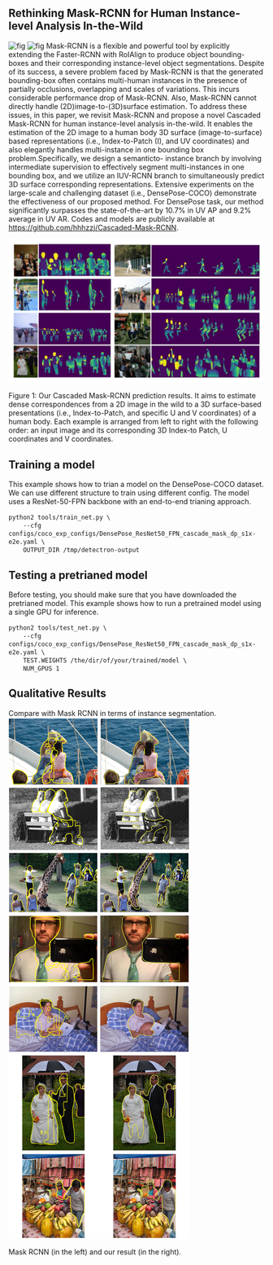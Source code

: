 Rethinking Mask-RCNN for Human Instance-level Analysis In-the-Wild
-------
![fig](https://github.com/hhhzzj/Rethinking-Mask-RCNN-for-Human-Instance-level-Analysis-In-the-Wild/blob/master/result_5.gif)
![fig](https://github.com/hhhzzj/Rethinking-Mask-RCNN-for-Human-Instance-level-Analysis-In-the-Wild/blob/master/result_7.gif)
Mask-RCNN is a flexible and powerful tool by explicitly
extending the Faster-RCNN with RoIAlign
to produce object bounding-boxes and their corresponding
instance-level object segmentations. Despite
of its success, a severe problem faced by
Mask-RCNN is that the generated bounding-box
often contains multi-human instances in the presence
of partially occlusions, overlapping and scales
of variations. This incurs considerable performance
drop of Mask-RCNN. Also, Mask-RCNN
cannot directly handle (2D)image-to-(3D)surface
estimation. To address these issues, in this paper,
we revisit Mask-RCNN and propose a novel
Cascaded Mask-RCNN for human instance-level
analysis in-the-wild. It enables the estimation
of the 2D image to a human body 3D surface
(image-to-surface) based representations (i.e.,
Index-to-Patch (I), and UV coordinates) and also
elegantly handles multi-instance in one bounding
box problem.Specifically, we design a semanticto-
instance branch by involving intermediate supervision
to effectively segment multi-instances in
one bounding box, and we utilize an IUV-RCNN
branch to simultaneously predict 3D surface corresponding
representations. Extensive experiments
on the large-scale and challenging dataset (i.e.,
DensePose-COCO) demonstrate the effectiveness
of our proposed method. For DensePose task, our
method significantly surpasses the state-of-the-art
by 10.7% in UV AP and 9.2% average in UV
AR. Codes and models are publicly available at
https://github.com/hhhzzj/Cascaded-Mask-RCNN.

![fig](https://github.com/hhhzzj/Cascaded-Mask-RCNN/blob/master/result.png)

Figure 1: Our Cascaded Mask-RCNN prediction results. It aims to estimate dense correspondences from a 2D image in the wild to a 3D
surface-based presentations (i.e., Index-to-Patch, and specific U and V coordinates) of a human body. Each example is arranged from left to
right with the following order: an input image and its corresponding 3D Index-to Patch, U coordinates and V coordinates.


Training a model
-------
This example shows how to trian a model on the DensePose-COCO dataset. We can use different structure to train using different config. The model uses a ResNet-50-FPN backbone with an end-to-end trianing approach.

```
python2 tools/train_net.py \
    --cfg configs/coco_exp_configs/DensePose_ResNet50_FPN_cascade_mask_dp_s1x-e2e.yaml \
    OUTPUT_DIR /tmp/detectron-output
```

Testing a pretrianed model
-------
Before testing, you should make sure that you have downloaded the pretrianed model. This example shows how to run a pretrained model using a single GPU for inference. 
```
python2 tools/test_net.py \
    --cfg configs/coco_exp_configs/DensePose_ResNet50_FPN_cascade_mask_dp_s1x-e2e.yaml \
    TEST.WEIGHTS /the/dir/of/your/trained/model \
    NUM_GPUS 1
```
Qualitative Results
-------
Compare with Mask RCNN in terms of instance segmentation.
![fig](./Comparison.png)

Mask RCNN (in the left) and our result (in the right).
